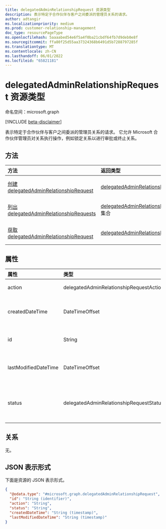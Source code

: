 ```yaml
---
title: delegatedAdminRelationshipRequest 资源类型
description: 表示特定于合作伙伴与客户之间委派的管理员关系的请求。
author: adtangir
ms.localizationpriority: medium
ms.prod: customer-relationship-management
doc_type: resourcePageType
ms.openlocfilehash: 5aaaabed54e6f5a4f0ba21cbdf64fb7d9deb0e8f
ms.sourcegitcommit: ffa80f25d55aa37324368b6491d5b7288797285f
ms.translationtype: MT
ms.contentlocale: zh-CN
ms.lasthandoff: 06/01/2022
ms.locfileid: "65821181"
---
```

# <a name="delegatedadminrelationshiprequest-resource-type"></a>delegatedAdminRelationshipRequest 资源类型

命名空间：microsoft.graph

[!INCLUDE [beta-disclaimer](../../includes/beta-disclaimer.md)]

表示特定于合作伙伴与客户之间委派的管理员关系的请求。 它允许 Microsoft 合作伙伴管理员对关系执行操作，例如锁定关系以进行审批或终止关系。

## <a name="methods"></a>方法
|方法|返回类型|说明|
|:---|:---|:---|
|[创建 delegatedAdminRelationshipRequest](../api/delegatedadminrelationship-post-requests.md)|[delegatedAdminRelationshipRequest](delegatedadminrelationshiprequest.md)|创建新的 **delegatedAdminRelationshipRequest** 对象。|
|[列出 delegatedAdminRelationshipRequests](../api/delegatedadminrelationship-list-requests.md)|[delegatedAdminRelationshipRequest](delegatedadminrelationshiprequest.md) 集合|获取 **delegatedAdminRelationshipRequest** 对象及其属性的列表。|
|[获取 delegatedAdminRelationshipRequest](../api/delegatedadminrelationshiprequest-get.md)|[delegatedAdminRelationshipRequest](delegatedadminrelationshiprequest.md)|读取 **delegatedAdminRelationshipRequest** 对象的属性和关系。|

## <a name="properties"></a>属性
|属性|类型|说明|
|:---|:---|:---|
|action|delegatedAdminRelationshipRequestAction|要对委派的管理关系执行的操作。|
|createdDateTime|DateTimeOffset|以 ISO 8601 格式和 UTC 时间创建关系请求的日期和时间。 只读。 |
|id|String|关系请求的唯一标识符。 只读。 继承自 [entity](../resources/entity.md)。|
|lastModifiedDateTime|DateTimeOffset|ISO 8601 格式的日期和时间以及上次修改此关系请求时的 UTC 时间。 只读。|
|status|delegatedAdminRelationshipRequestStatus|请求的状态。 只读。 可能的值包括 `created`、`pending`、`succeeded`、`failed`、`unknownFutureValue`。|

## <a name="relationships"></a>关系
无。

## <a name="json-representation"></a>JSON 表示形式
下面是资源的 JSON 表示形式。
<!-- {
  "blockType": "resource",
  "keyProperty": "id",
  "@odata.type": "microsoft.graph.delegatedAdminRelationshipRequest",
  "baseType": "microsoft.graph.entity",
  "openType": false
}
-->
``` json
{
  "@odata.type": "#microsoft.graph.delegatedAdminRelationshipRequest",
  "id": "String (identifier)",
  "action": "String",
  "status": "String",
  "createdDateTime": "String (timestamp)",
  "lastModifiedDateTime": "String (timestamp)"
}
```

